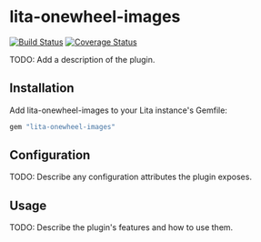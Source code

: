# lita-onewheel-images

[![Build Status](https://travis-ci.org/onewheelskyward/lita-onewheel-images.png?branch=master)](https://travis-ci.org/onewheelskyward/lita-onewheel-images)
[![Coverage Status](https://coveralls.io/repos/onewheelskyward/lita-onewheel-images/badge.png)](https://coveralls.io/r/onewheelskyward/lita-onewheel-images)

TODO: Add a description of the plugin.

## Installation

Add lita-onewheel-images to your Lita instance's Gemfile:

``` ruby
gem "lita-onewheel-images"
```

## Configuration

TODO: Describe any configuration attributes the plugin exposes.

## Usage

TODO: Describe the plugin's features and how to use them.
